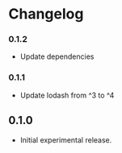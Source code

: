 # Changelog

### 0.1.2

- Update dependencies

### 0.1.1

- Update lodash from ^3 to ^4

## 0.1.0

- Initial experimental release.
